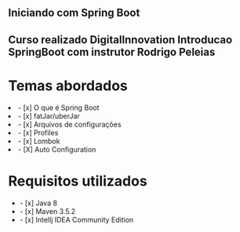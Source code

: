 <h2>Iniciando com Spring Boot</h2>

<h2>Curso realizado DigitalInnovation Introducao SpringBoot com instrutor Rodrigo Peleias</h2>
<h1>Temas abordados</h1>

<li>- [x] O que é Spring Boot</li>
<li>- [x] fatJar/uberJar</li>
<li>- [x] Arquivos de configurações</li>
<li>- [x] Profiles</li>
<li>- [x] Lombok</li>
<li>- [X] Auto Configuration</li>



<h1>Requisitos utilizados</h3>
<ul>

<li>- [x] Java 8</li>
<li>- [x] Maven 3.5.2</li>
<li>- [x] Intellj IDEA Community Edition</li>

